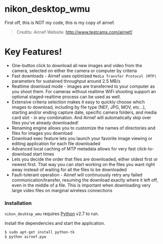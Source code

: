 # nikon_desktop_wmu

First off, this is NOT my code, this is my copy of airnef.

> Credits: Airnef Website: http://www.testcams.com/airnef/


# Key Features!

  - One-button click to download all new images and video from the camera, selected on either the camera or computer by criteria
  - Fast downloads - Airnef uses optimized `Media Transfer Protocol (MTP)` parameters for sustained throughput around 2.5 MB/s
  - Realtime download mode - images are transferred to your computer as you shoot them. For cameras without realtime WiFi shooting support an optional staged-realtime process can be used as well.
  - Extensive criteria selection makes it easy to quickly choose which images to download, including by file type (NEF, JPG, MOV, etc...), starting and/or ending capture date, specific camera folders, and media card slot - in any combination. And Airnef will automatically skip over files you've already downloaded!
  - Renaming engine allows you to customize the names of directories and files for images you download
  - Download exec feature lets you launch your favorite image viewing or editing application for each file downloaded
  - Advanced local caching of MTP metadata allows for very fast click-to-download start times
  - Lets you decide the order that files are downloaded, either oldest first or newest first. That way you can start working on the files you want right away instead of waiting for all the files to be downloaded
  - Fault-tolerant operation - Airnef will continuously retry any failed communication/transfer, resuming the download exactly where it left off, even in the middle of a file. This is important when downloading very large video files on marginal wireless connections


### Installation

`nikon_desktop_wmu` requires [Python](https://www.python.org/) v2.7 to run.

Install the dependencies and start the application.

```sh
$ sudo apt-get install python-tk
$ python airnef.pyw
```

